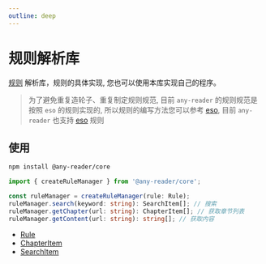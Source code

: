 ```yaml
---
outline: deep
---
```


# 规则解析库

[规则](/rule/) 解析库，规则的具体实现, 您也可以使用本库实现自己的程序。

> 为了避免重复造轮子、重复制定规则规范, 目前 `any-reader` 的规则规范是按照 `eso` 的规则实现的, 所以规则的编写方法您可以参考 [eso](https://github.com/mabDc/eso), 目前 `any-reader` 也支持 [eso](https://github.com/mabDc/eso) 规则

## 使用

```sh
npm install @any-reader/core
```

```typescript
import { createRuleManager } from '@any-reader/core';

const ruleManager = createRuleManager(rule: Rule);
ruleManager.search(keyword: string): SearchItem[]; // 搜索
ruleManager.getChapter(url: string): ChapterItem[]; // 获取章节列表
ruleManager.getContent(url: string): string[]; // 获取内容
```

- [Rule](https://www.jsdocs.io/package/@any-reader/core#Rule)
- [ChapterItem](https://www.jsdocs.io/package/@any-reader/core#ChapterItem)
- [SearchItem](https://www.jsdocs.io/package/@any-reader/core#SearchItem)
